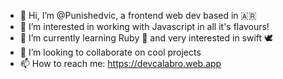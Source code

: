 - 👋 Hi, I’m @Punishedvic, a frontend web dev based in :argentina:
- 👀 I’m interested in working with Javascript in all it's flavours! 
- 🌱 I’m currently learning Ruby :gem: and very interested in swift :dove:
- 💞️ I’m looking to collaborate on cool projects 
- 📫 How to reach me: https://devcalabro.web.app


